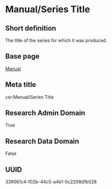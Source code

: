 # Manual/Series Title
## Short definition
The title of the series for which it was produced.
## Base page
[Manual](../Objects/Manual.md)
## Meta title
csr:Manual/Series Title
## Research Admin Domain
True
## Research Data Domain
False
## UUID
339561c4-f02b-44c5-a4b1-5c2208d1b528
